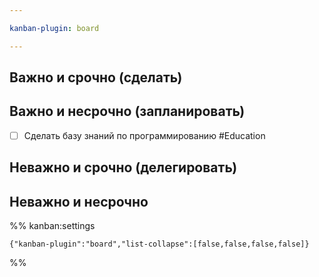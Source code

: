 ```yaml
---

kanban-plugin: board

---
```


## Важно и срочно (сделать)



## Важно и несрочно (запланировать)

- [ ] Сделать базу знаний по программированию #Education


## Неважно и срочно (делегировать)



## Неважно и несрочно





%% kanban:settings
```
{"kanban-plugin":"board","list-collapse":[false,false,false,false]}
```
%%